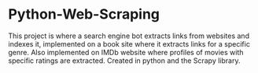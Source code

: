 # Python-Web-Scraping
This project is where a search engine bot extracts links from websites and indexes it, implemented on a book site where it extracts links for a specific genre. Also implemented on IMDb website where profiles of movies with specific ratings are extracted. Created in python and the Scrapy library.
